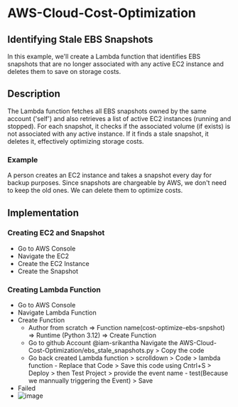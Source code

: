 # AWS-Cloud-Cost-Optimization
## Identifying Stale EBS Snapshots
In this example, we'll create a Lambda function that identifies EBS snapshots that are no longer associated with any active EC2 instance and deletes them to save on storage costs.

## Description
The Lambda function fetches all EBS snapshots owned by the same account ('self') and also retrieves a list of active EC2 instances (running and stopped). For each snapshot, it checks if the associated volume (if exists) is not associated with any active instance. If it finds a stale snapshot, it deletes it, effectively optimizing storage costs.
### Example
A person creates an EC2 instance and takes a snapshot every day for backup purposes. Since snapshots are chargeable by AWS, we don't need to keep the old ones. We can delete them to optimize costs.

## Implementation
### Creating EC2 and Snapshot
- Go to AWS Console
- Navigate the EC2
- Create the EC2 Instance
- Create the Snapshot

### Creating Lambda Function
- Go to AWS Console
- Navigate Lambda Function
- Create Function
  - Author from scratch => Function name(cost-optimize-ebs-snpshot) => Runtime (Python 3.12) => Create Function
  - Go to github Account @iam-srikantha Navigate the AWS-Cloud-Cost-Optimization/ebs_stale_snapshots.py > Copy the code
  - Go back created Lambda function > scrolldown > Code > lambda function - Replace that Code > Save this code using Cntrl+S > Deploy > then Test Project > provide the event name - test(Because we mannually triggering the Event) > Save
- Failed
- ![image](https://github.com/user-attachments/assets/378e60c5-482e-4396-ab8b-8f67292c29ee)

